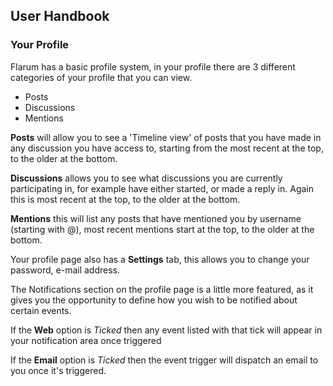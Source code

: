 ## User Handbook
### Your Profile

Flarum has a basic profile system, in your profile there are 3 different categories of your profile that you can view.

 - Posts
 - Discussions
 - Mentions

**Posts** will allow you to see a 'Timeline view' of posts that you have made in any discussion you have access to, starting from the most recent at the top, to the older at the bottom.

**Discussions** allows you to see what discussions you are currently participating in, for example have either started, or made a reply in. Again this is most recent at the top, to the older at the bottom.

**Mentions** this will list any posts that have mentioned you by username (starting with @), most recent mentions start at the top, to the older at the bottom.

Your profile page also has a **Settings** tab, this allows you to change your password, e-mail address.

The Notifications section on the profile page is a little more featured, as it gives you the opportunity to define how you wish to be notified about certain events.

If the **Web** option is _Ticked_ then any event listed with that tick will appear in your notification area once triggered

If the **Email** option is _Ticked_ then the event trigger will dispatch an email to you once it's triggered.


